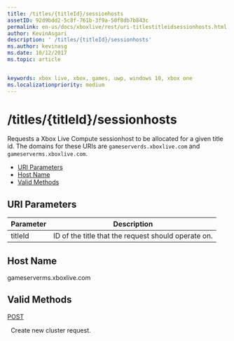 ```yaml
---
title: /titles/{titleId}/sessionhosts
assetID: 92d9bdd2-5c8f-761b-3f9a-50f8db7b843c
permalink: en-us/docs/xboxlive/rest/uri-titlestitleidsessionhosts.html
author: KevinAsgari
description: ' /titles/{titleId}/sessionhosts'
ms.author: kevinasg
ms.date: 10/12/2017
ms.topic: article


keywords: xbox live, xbox, games, uwp, windows 10, xbox one
ms.localizationpriority: medium
---
```



# /titles/{titleId}/sessionhosts
Requests a Xbox Live Compute sessionhost to be allocated for a given title id. 
The domains for these URIs are `gameserverds.xboxlive.com` and `gameserverms.xboxlive.com`.
 
  * [URI Parameters](#ID4EU)
  * [Host Name](#ID4EIB)
  * [Valid Methods](#ID4EPB)
 
<a id="ID4EU"></a>

 
## URI Parameters
 
| Parameter| Description| 
| --- | --- | 
| titleId| ID of the title that the request should operate on.| 
  
<a id="ID4EIB"></a>

 
## Host Name
 
gameserverms.xboxlive.com
  
<a id="ID4EPB"></a>

 
## Valid Methods
  
[POST](uri-titlestitleidsessionhosts-post.md)
 
&nbsp;&nbsp;Create new cluster request.
   